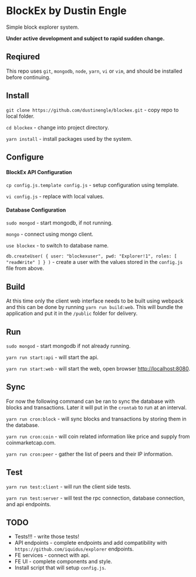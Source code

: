 # BlockEx by Dustin Engle
Simple block explorer system.

__Under active development and subject to rapid sudden change.__

## Reqiured
This repo uses `git`, `mongodb`, `node`, `yarn`, `vi` or `vim`, and should be installed before continuing.

## Install
`git clone https://github.com/dustinengle/blockex.git` - copy repo to local folder.

`cd blockex` - change into project directory.

`yarn install` - install packages used by the system.

## Configure
#### BlockEx API Configuration
`cp config.js.template config.js` - setup configuration using template.

`vi config.js` - replace with local values.

#### Database Configuration
`sudo mongod` - start mongodb, if not running.

`mongo` - connect using mongo client.

`use blockex` - to switch to database name.

`db.createUser( { user: "blockexuser", pwd: "Explorer!1", roles: [ "readWrite" ] } )` - create a user with the values stored in the `config.js` file from above.

## Build
At this time only the client web interface needs to be built using webpack and this can be done by running `yarn run build:web`.  This will bundle the application and put it in the `/public` folder for delivery.

## Run
`sudo mongod` - start mongodb if not already running.

`yarn run start:api` - will start the api.

`yarn run start:web` - will start the web, open browser [http://localhost:8080](http://localhost:8080).

## Sync
For now the following command can be ran to sync the database with blocks and transactions.
Later it will put in the `crontab` to run at an interval.

`yarn run cron:block` - will sync blocks and transactions by storing them in the database.

`yarn run cron:coin` - will coin related information like price and supply from coinmarketcap.com.

`yarn run cron:peer` - gather the list of peers and their IP information.

## Test
`yarn run test:client` - will run the client side tests.

`yarn run test:server` - will test the rpc connection, database connection, and api endpoints.

## TODO
- Tests!!! - write those tests!
- API endpoints - complete endpoints and add compatibility with `https://github.com/iquidus/explorer` endpoints.
- FE services - connect with api.
- FE UI - complete components and style.
- Install script that will setup `config.js`.
